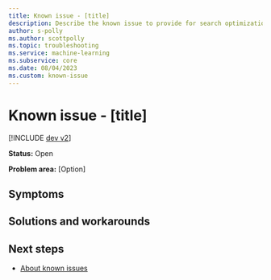 ```yaml
---
title: Known issue - [title] 
description: Describe the known issue to provide for search optimization
author: s-polly
ms.author: scottpolly
ms.topic: troubleshooting  
ms.service: machine-learning
ms.subservice: core
ms.date: 08/04/2023
ms.custom: known-issue
---
```


# Known issue  - [title]
<!--- Update the above text with the title of the ki. Make sure it matches the title in the metadata --->

<!--- Provide a summary of the issue. This is used for search. What you put here wil display in the search results---> 

 

[!INCLUDE [dev v2](../includes/machine-learning-dev-v2.md)]
<!--- Choose the correct include --->

**Status:** Open
<!--- options are 'Open', 'Fixed: <date fixed>' --->

**Problem area:** [Option]
<!--- Current options are 'Workspace RP', 'Compute', 'Inferencing',  or 'Pipelines and Designer' --->


## Symptoms




## Solutions and workarounds


## Next steps

- [About known issues](azureml-known-issues.md)
